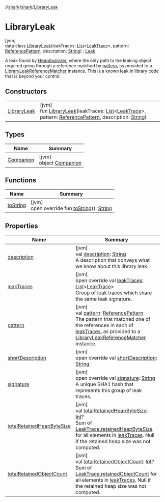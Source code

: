 //[shark](../../../index.md)/[shark](../index.md)/[LibraryLeak](index.md)

# LibraryLeak

[jvm]\
data class [LibraryLeak](index.md)(leakTraces: [List](https://kotlinlang.org/api/latest/jvm/stdlib/kotlin.collections/-list/index.html)&lt;[LeakTrace](../-leak-trace/index.md)&gt;, pattern: [ReferencePattern](../-reference-pattern/index.md), description: [String](https://kotlinlang.org/api/latest/jvm/stdlib/kotlin/-string/index.html)) : [Leak](../-leak/index.md)

A leak found by [HeapAnalyzer](../-heap-analyzer/index.md), where the only path to the leaking object required going through a reference matched by [pattern](pattern.md), as provided to a [LibraryLeakReferenceMatcher](../-library-leak-reference-matcher/index.md) instance. This is a known leak in library code that is beyond your control.

## Constructors

| | |
|---|---|
| [LibraryLeak](-library-leak.md) | [jvm]<br>fun [LibraryLeak](-library-leak.md)(leakTraces: [List](https://kotlinlang.org/api/latest/jvm/stdlib/kotlin.collections/-list/index.html)&lt;[LeakTrace](../-leak-trace/index.md)&gt;, pattern: [ReferencePattern](../-reference-pattern/index.md), description: [String](https://kotlinlang.org/api/latest/jvm/stdlib/kotlin/-string/index.html)) |

## Types

| Name | Summary |
|---|---|
| [Companion](-companion/index.md) | [jvm]<br>object [Companion](-companion/index.md) |

## Functions

| Name | Summary |
|---|---|
| [toString](to-string.md) | [jvm]<br>open override fun [toString](to-string.md)(): [String](https://kotlinlang.org/api/latest/jvm/stdlib/kotlin/-string/index.html) |

## Properties

| Name | Summary |
|---|---|
| [description](description.md) | [jvm]<br>val [description](description.md): [String](https://kotlinlang.org/api/latest/jvm/stdlib/kotlin/-string/index.html)<br>A description that conveys what we know about this library leak. |
| [leakTraces](leak-traces.md) | [jvm]<br>open override val [leakTraces](leak-traces.md): [List](https://kotlinlang.org/api/latest/jvm/stdlib/kotlin.collections/-list/index.html)&lt;[LeakTrace](../-leak-trace/index.md)&gt;<br>Group of leak traces which share the same leak signature. |
| [pattern](pattern.md) | [jvm]<br>val [pattern](pattern.md): [ReferencePattern](../-reference-pattern/index.md)<br>The pattern that matched one of the references in each of [leakTraces](leak-traces.md), as provided to a [LibraryLeakReferenceMatcher](../-library-leak-reference-matcher/index.md) instance. |
| [shortDescription](short-description.md) | [jvm]<br>open override val [shortDescription](short-description.md): [String](https://kotlinlang.org/api/latest/jvm/stdlib/kotlin/-string/index.html) |
| [signature](signature.md) | [jvm]<br>open override val [signature](signature.md): [String](https://kotlinlang.org/api/latest/jvm/stdlib/kotlin/-string/index.html)<br>A unique SHA1 hash that represents this group of leak traces. |
| [totalRetainedHeapByteSize](../-leak/total-retained-heap-byte-size.md) | [jvm]<br>val [totalRetainedHeapByteSize](../-leak/total-retained-heap-byte-size.md): [Int](https://kotlinlang.org/api/latest/jvm/stdlib/kotlin/-int/index.html)?<br>Sum of [LeakTrace.retainedHeapByteSize](../-leak-trace/retained-heap-byte-size.md) for all elements in [leakTraces](../-leak/leak-traces.md). Null if the retained heap size was not computed. |
| [totalRetainedObjectCount](../-leak/total-retained-object-count.md) | [jvm]<br>val [totalRetainedObjectCount](../-leak/total-retained-object-count.md): [Int](https://kotlinlang.org/api/latest/jvm/stdlib/kotlin/-int/index.html)?<br>Sum of [LeakTrace.retainedObjectCount](../-leak-trace/retained-object-count.md) for all elements in [leakTraces](../-leak/leak-traces.md). Null if the retained heap size was not computed. |
